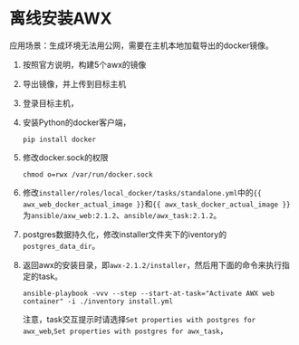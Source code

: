 # 离线安装AWX

应用场景：生成环境无法用公网，需要在主机本地加载导出的docker镜像。

1. 按照官方说明，构建5个awx的镜像
2. 导出镜像，并上传到目标主机
3. 登录目标主机，
4. 安装Python的docker客户端，

    ```shell
    pip install docker
    ```

5. 修改docker.sock的权限

    ```shell
    chmod o=rwx /var/run/docker.sock
    ```

6. 修改`installer/roles/local_docker/tasks/standalone.yml`中的`{{ awx_web_docker_actual_image }}`和`{{ awx_task_docker_actual_image }}`为`ansible/axw_web:2.1.2`、`ansible/awx_task:2.1.2`。

7. postgres数据持久化，修改installer文件夹下的iventory的`postgres_data_dir`。

8. 返回awx的安装目录，即`awx-2.1.2/installer`，然后用下面的命令来执行指定的task。

    ```shell
    ansible-playbook -vvv --step --start-at-task="Activate AWX web container" -i ./inventory install.yml
    ```

    注意，task交互提示时请选择`Set properties with postgres for awx_web`,`Set properties with postgres for awx_task`，